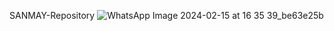 SANMAY-Repository
![WhatsApp Image 2024-02-15 at 16 35 39_be63e25b](https://github.com/SanmayJainac/Sanmay/assets/160122082/144b6ec1-51d2-4747-8526-9db342aa4da6)


